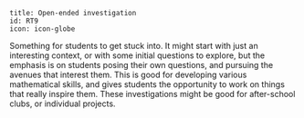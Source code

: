 ````
title: Open-ended investigation
id: RT9
icon: icon-globe

````

Something for students to get stuck into.  It might start with just an interesting context, or with some initial questions to explore, but the emphasis is on students posing their own questions, and pursuing the avenues that interest them.  This is good for developing various mathematical skills, and gives students the opportunity to work on things that really inspire them.  These investigations might be good for after-school clubs, or individual projects.

